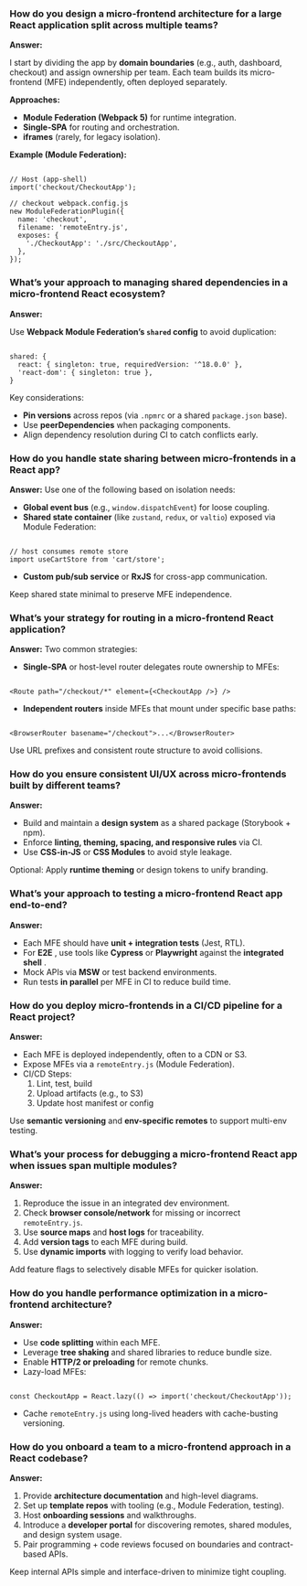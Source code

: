### How do you design a micro-frontend architecture for a large React application split across multiple teams?

**Answer:**

I start by dividing the app by **domain boundaries** (e.g., auth, dashboard, checkout) and assign ownership per team. Each team builds its micro-frontend (MFE) independently, often deployed separately.

**Approaches:**

- **Module Federation (Webpack 5)** for runtime integration.
- **Single-SPA** for routing and orchestration.
- **iframes** (rarely, for legacy isolation).

**Example (Module Federation):**

```

// Host (app-shell)
import('checkout/CheckoutApp');

// checkout webpack.config.js
new ModuleFederationPlugin({
  name: 'checkout',
  filename: 'remoteEntry.js',
  exposes: {
    './CheckoutApp': './src/CheckoutApp',
  },
});

```

### What’s your approach to managing shared dependencies in a micro-frontend React ecosystem?

**Answer:**

Use **Webpack Module Federation’s `shared` config** to avoid duplication:

```

shared: {
  react: { singleton: true, requiredVersion: '^18.0.0' },
  'react-dom': { singleton: true },
}

```

Key considerations:

- **Pin versions** across repos (via `.npmrc` or a shared `package.json` base).
- Use **peerDependencies** when packaging components.
- Align dependency resolution during CI to catch conflicts early.

### How do you handle state sharing between micro-frontends in a React app?

**Answer:**
Use one of the following based on isolation needs:

- **Global event bus** (e.g., `window.dispatchEvent`) for loose coupling.
- **Shared state container** (like `zustand`, `redux`, or `valtio`) exposed via Module Federation:

```

// host consumes remote store
import useCartStore from 'cart/store';

```

- **Custom pub/sub service** or **RxJS** for cross-app communication.

Keep shared state minimal to preserve MFE independence.

### What’s your strategy for routing in a micro-frontend React application?

**Answer:**
Two common strategies:

- **Single-SPA** or host-level router delegates route ownership to MFEs:

```

<Route path="/checkout/*" element={<CheckoutApp />} />

```

- **Independent routers** inside MFEs that mount under specific base paths:

```

<BrowserRouter basename="/checkout">...</BrowserRouter>

```

Use URL prefixes and consistent route structure to avoid collisions.

### How do you ensure consistent UI/UX across micro-frontends built by different teams?

**Answer:**

- Build and maintain a **design system** as a shared package (Storybook + npm).
- Enforce **linting, theming, spacing, and responsive rules** via CI.
- Use **CSS-in-JS** or **CSS Modules** to avoid style leakage.

Optional: Apply **runtime theming** or design tokens to unify branding.

### What’s your approach to testing a micro-frontend React app end-to-end?

**Answer:**

- Each MFE should have **unit + integration tests** (Jest, RTL).
- For **E2E** , use tools like **Cypress** or **Playwright** against the **integrated shell** .
- Mock APIs via **MSW** or test backend environments.
- Run tests **in parallel** per MFE in CI to reduce build time.

### How do you deploy micro-frontends in a CI/CD pipeline for a React project?

**Answer:**

- Each MFE is deployed independently, often to a CDN or S3.
- Expose MFEs via a `remoteEntry.js` (Module Federation).
- CI/CD Steps:
  1. Lint, test, build
  2. Upload artifacts (e.g., to S3)
  3. Update host manifest or config

Use **semantic versioning** and **env-specific remotes** to support multi-env testing.

### What’s your process for debugging a micro-frontend React app when issues span multiple modules?

**Answer:**

1. Reproduce the issue in an integrated dev environment.
2. Check **browser console/network** for missing or incorrect `remoteEntry.js`.
3. Use **source maps** and **host logs** for traceability.
4. Add **version tags** to each MFE during build.
5. Use **dynamic imports** with logging to verify load behavior.

Add feature flags to selectively disable MFEs for quicker isolation.

### How do you handle performance optimization in a micro-frontend architecture?

**Answer:**

- Use **code splitting** within each MFE.
- Leverage **tree shaking** and shared libraries to reduce bundle size.
- Enable **HTTP/2 or preloading** for remote chunks.
- Lazy-load MFEs:

```

const CheckoutApp = React.lazy(() => import('checkout/CheckoutApp'));

```

- Cache `remoteEntry.js` using long-lived headers with cache-busting versioning.

### How do you onboard a team to a micro-frontend approach in a React codebase?

**Answer:**

1. Provide **architecture documentation** and high-level diagrams.
2. Set up **template repos** with tooling (e.g., Module Federation, testing).
3. Host **onboarding sessions** and walkthroughs.
4. Introduce a **developer portal** for discovering remotes, shared modules, and design system usage.
5. Pair programming + code reviews focused on boundaries and contract-based APIs.

Keep internal APIs simple and interface-driven to minimize tight coupling.
